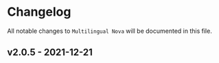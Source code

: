 # Changelog

All notable changes to `Multilingual Nova` will be documented in this file.

## v2.0.5 - 2021-12-21